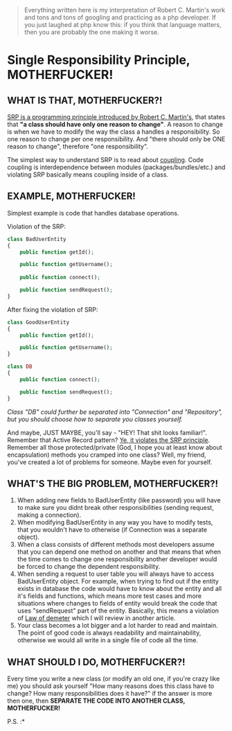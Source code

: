 > Everything written here is my interpretation of Robert C. Martin's work and tons and tons of googling and practicing as a php developer.
If you just laughed at php know this: if you think that language matters, then you are probably the one making it worse.

<h1> Single Responsibility Principle, MOTHERFUCKER! </h1>

<h2>WHAT IS THAT, MOTHERFUCKER?!</h2>

[SRP is a programming principle introduced by Robert C. Martin's][1], that states that <b>"a class should have only one reason to change"</b>.
A reason to change is when we have to modify the way the class a handles a responsibility. So one reason to change per one responsibility.
And "there should only be ONE reason to change", therefore "one responsibility".

The simplest way to understand SRP is to read about [coupling][2].
Code coupling is interdependence between modules (packages/bundles/etc.) and violating SRP basically means coupling inside of a class.

<h2>EXAMPLE, MOTHERFUCKER!</h2>

Simplest example is code that handles database operations.

Violation of the SRP:

```php
class BadUserEntity
{
    public function getId();

    public function getUsername();
    
    public function connect();

    public function sendRequest();
}
```

After fixing the violation of SRP:

```php
class GoodUserEntity
{
    public function getId();

    public function getUsername();
}

class DB
{
    public function connect();

    public function sendRequest();
}
```

*Class "DB" could further be separated into "Connection" and "Repository", but you should choose how to separate you classes yourself.*

And maybe, JUST MAYBE, you'll say - "HEY! That shit looks familiar!". Remember that Active Record pattern? 
[Ye, it violates the SRP principle][3].
Remember all those protected/private (God, I hope you at least know about encapsulation) methods you cramped into one class? 
Well, my friend, you've created a lot of problems for someone. Maybe even for yourself.


<h2>WHAT'S THE BIG PROBLEM, MOTHERFUCKER?!</h2> 

1. When adding new fields to BadUserEntity (like password) you will have to make sure you didnt break other responsibilities 
(sending request, making a connection).
1. When modifying BadUserEntity in any way you have to modify tests, that you wouldn't have to otherwise 
(if Connection was a separate object).  
1. When a class consists of different methods most developers assume that you can depend one method on another and that
means that when the time comes to change one responsibility another developer would be forced to change the dependent responsibility.
1.  When sending a request to user table you will always have to access BadUserEntity object. For example, when trying to find out
if the entity exists in database the code would have to know about the entity and all it's fields and functions, 
which means more test cases and more situations where changes to fields of entity would break the code that 
uses "sendRequest" part of the entity. Basically, this means a violation of [Law of demeter][4] which I will review in another article.
1. Your class becomes a lot bigger and a lot harder to read and maintain. The point of good code is always readability 
and maintainability, otherwise we would all write in a single file of code all the time.

<h2>WHAT SHOULD I DO, MOTHERFUCKER?!</h2>

Every time you write a new class (or modify an old one, if you're crazy like me) you should ask yourself
"How many reasons does this class have to change? How many responsibilities does it have?" if the answer is more then one, then <b>SEPARATE THE CODE INTO ANOTHER CLASS, MOTHERFUCKER!</b>

P.S. :*

[1]: https://en.wikipedia.org/wiki/Single_responsibility_principle
[2]: https://en.wikipedia.org/wiki/Coupling_(computer_programming)
[3]: https://en.wikipedia.org/wiki/Active_record_pattern#Single_responsibility_principle_and_separation_of_concerns
[4]: https://en.wikipedia.org/wiki/Law_of_Demeter
